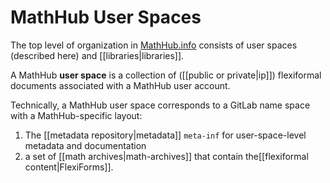 # MathHub User Spaces

The top level of organization in [MathHub.info](https://mathhub.info) consists of user spaces (described here) and [[libraries|libraries]].

A MathHub **user space** is a collection of ([[public or private|ip]]) flexiformal documents associated with a MathHub user account.

Technically, a MathHub user space corresponds to a GitLab name space with a MathHub-specific layout:

1.  The [[metadata repository|metadata]] `meta-inf` for user-space-level metadata and documentation
2.  a set of [[math archives|math-archives]] that contain the[[flexiformal content|FlexiForms]].